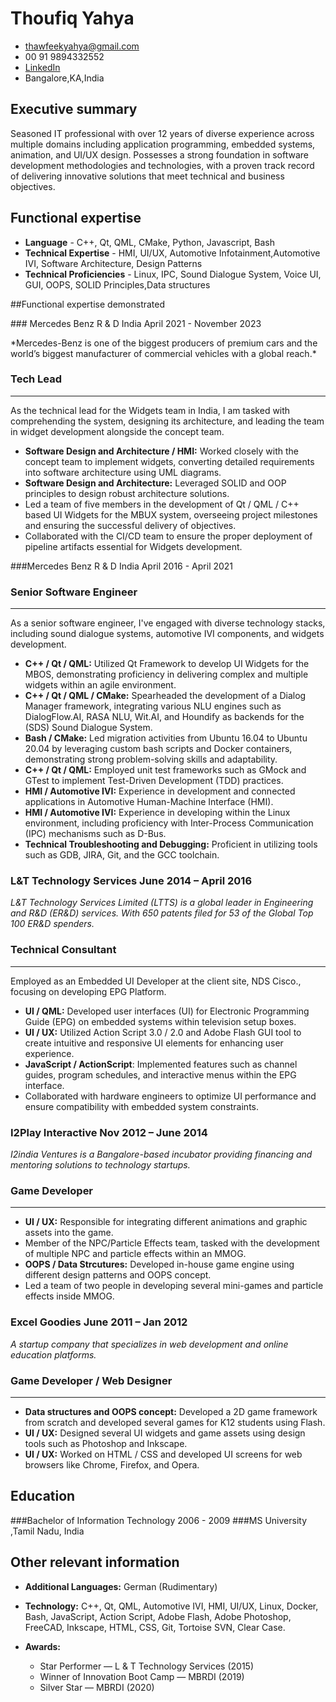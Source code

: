# Thoufiq Yahya  

- <thawfeekyahya@gmail.com>
- 00 91 9894332552
- [LinkedIn](https://www.linkedin.com/in/thawfeek-yahya-31017723/)
- Bangalore,KA,India

## Executive summary

Seasoned IT professional with over 12 years of diverse experience across multiple domains including application programming, embedded systems, animation, and UI/UX design. Possesses a strong foundation in software development methodologies and technologies, with a proven track record of delivering innovative solutions that meet technical and business objectives.


## Functional expertise

- **Language** - C++, Qt, QML, CMake, Python, Javascript, Bash
- **Technical Expertise** - HMI, UI/UX, Automotive Infotainment,Automotive IVI, Software Architecture, Design Patterns
- **Technical Proficiencies** - Linux, IPC, Sound Dialogue System, Voice UI, GUI, OOPS, SOLID Principles,Data structures

##Functional expertise demonstrated 

###<span> Mercedes Benz R & D India</span> <span>April 2021 - November 2023 </span>

<span class="info">
*Mercedes-Benz is one of the biggest producers of premium cars and the world’s biggest manufacturer of commercial vehicles with a global reach.*
</span>

### Tech Lead
<hr class="line" />
As the technical lead for the Widgets team in India, I am tasked with comprehending the system, designing its architecture, and leading the team in widget development alongside the concept team.

- **Software Design and Architecture / HMI:** Worked closely with the concept team to implement widgets, converting detailed requirements into software architecture using UML diagrams.
- **Software Design and Architecture:** Leveraged SOLID and OOP principles to design robust architecture solutions.
- Led a team of five members in the development of Qt / QML / C++ based UI Widgets for the MBUX system, overseeing project milestones and ensuring the successful delivery of objectives.
- Collaborated with the CI/CD team to ensure the proper deployment of pipeline artifacts essential for Widgets development.

###<span>Mercedes Benz R & D India</span> <span>April 2016 - April 2021 </span>

### Senior Software Engineer
 <hr class="line" />
 As a senior software engineer, I've engaged with diverse technology stacks, including sound dialogue systems, automotive IVI components, and widgets development.

- **C++ / Qt / QML:** Utilized Qt Framework to develop UI Widgets for the MBOS, demonstrating proficiency in delivering complex and multiple widgets within an agile environment.
- **C++ / Qt / QML / CMake:** Spearheaded the development of a Dialog Manager framework, integrating various NLU engines such as DialogFlow.AI, RASA NLU, Wit.AI, and Houndify as backends for the (SDS) Sound Dialogue System.
- **Bash / CMake:** Led migration activities from Ubuntu 16.04 to Ubuntu 20.04 by leveraging custom bash scripts and Docker containers, demonstrating strong problem-solving skills and adaptability.
- **C++ / Qt / QML:** Employed unit test frameworks such as GMock and GTest to implement Test-Driven Development (TDD) practices.
- **HMI / Automotive IVI:** Experience in development and connected applications in Automotive Human-Machine Interface (HMI).
- **HMI / Automotive IVI:** Experience in developing within the Linux environment, including proficiency with Inter-Process Communication (IPC) mechanisms such as D-Bus.
- **Technical Troubleshooting and Debugging:** Proficient in utilizing tools such as GDB, JIRA, Git, and the GCC toolchain.

### <span>L&T Technology Services</span> <span>June 2014 – April 2016 </span>
*L&T Technology Services Limited (LTTS) is a global leader in Engineering and R&D (ER&D) services. With 650 patents filed for 53 of the Global Top 100 ER&D spenders.*

### Technical Consultant
<hr class="line" />
Employed as an Embedded UI Developer at the client site, NDS Cisco., focusing on developing EPG Platform.


- **UI / QML:** Developed user interfaces (UI) for Electronic Programming Guide (EPG) on embedded systems within television setup boxes.
- **UI / UX:** Utilized Action Script 3.0 / 2.0 and Adobe Flash GUI tool to create intuitive and responsive UI elements for enhancing user experience.
- **JavaScript / ActionScript**: Implemented features such as channel guides, program schedules, and interactive menus within the EPG interface.
- Collaborated with hardware engineers to optimize UI performance and ensure compatibility with embedded system constraints.

### <span>I2Play Interactive</span> <span>Nov 2012 – June 2014</span>
*I2india Ventures is a Bangalore-based incubator providing financing and mentoring solutions to technology startups.*

### Game Developer
<hr class="line" />

- **UI / UX:**  Responsible for integrating different animations and graphic assets into the game.
- Member of the NPC/Particle Effects team, tasked with the development of multiple NPC  and particle effects within an MMOG.
- **OOPS / Data Strcutures:** Developed in-house game engine using different design patterns and OOPS concept.
- Led a team of two people in developing several mini-games and particle effects inside MMOG.

### <span>Excel Goodies</span> <span>June 2011 – Jan 2012</span>
*A startup company that specializes in web development and online education platforms.*

### Game Developer / Web Designer
<hr class="line" />

- **Data structures and OOPS concept:** Developed a 2D game framework from scratch and developed several games for K12 students using Flash.
- **UI / UX:**  Designed several UI widgets and game assets using design tools such as Photoshop and Inkscape.
- **UI / UX:**  Worked on HTML / CSS and developed UI screens for web browsers like Chrome, Firefox, and Opera.

## Education 
###<span>Bachelor of Information Technology</span>  <span>2006 - 2009</span>
###<span>MS University ,Tamil Nadu, India</span>

## Other relevant information 
- **Additional Languages:** German (Rudimentary)
- **Technology:**  C++, Qt, QML, Automotive IVI, HMI, UI/UX, Linux, Docker, Bash, JavaScript, Action Script, Adobe Flash, Adobe Photoshop, FreeCAD, Inkscape, HTML, CSS, Git, Tortoise SVN, Clear Case.

- **Awards:**
	- Star Performer — L & T Technology Services (2015)
	- Winner of Innovation Boot Camp — MBRDI (2019)
	- Silver Star — MBRDI (2020)

